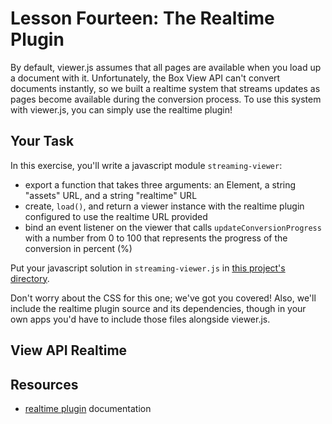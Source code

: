 # Lesson Fourteen: The Realtime Plugin

By default, viewer.js assumes that all pages are available when you load up a document with it. Unfortunately, the Box View API can't convert documents instantly, so we built a realtime system that streams updates as pages become available during the conversion process. To use this system with viewer.js, you can simply use the realtime plugin!

## Your Task

In this exercise, you'll write a javascript module `streaming-viewer`:
- export a function that takes three arguments: an Element, a string "assets" URL, and a string "realtime" URL
- create, `load()`,  and return a viewer instance with the realtime plugin configured to use the realtime URL provided
- bind an event listener on the viewer that calls `updateConversionProgress` with a number from 0 to 100 that represents the progress of the conversion in percent (%)

Put your javascript solution in `streaming-viewer.js` in [this project's directory](/open/14-realtime-plugin).

Don't worry about the CSS for this one; we've got you covered! Also, we'll include the realtime plugin source and its dependencies, though in your own apps you'd have to include those files alongside viewer.js.

## View API Realtime



## Resources

* [realtime plugin](https://github.com/box/viewer.js/blob/master/plugins/realtime/README.md) documentation
